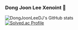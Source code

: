 ### Dong Joon Lee Xenoint 👋

![DongJoonLeeDJ's GitHub stats](https://github-readme-stats.vercel.app/api?username=DongJoonLeeDJ&theme=white&show_icons=true)
<br>
[![Solved.ac Profile](http://mazassumnida.wtf/api/v2/generate_badge?boj=hero430)](https://solved.ac/hero430/)

<!--
**Xenoint/DongJoonLeeDJ** is a ✨ _special_ ✨ repository because its `README.md` (this file) appears on your GitHub profile.

Here are some ideas to get you started:

- 🔭 I’m currently working on ...
- 🌱 I’m currently learning ...
- 👯 I’m looking to collaborate on ...
- 🤔 I’m looking for help with ...
- 💬 Ask me about ...
- 📫 How to reach me: ...
- 😄 Pronouns: ...
- ⚡ Fun fact: ...
-->
